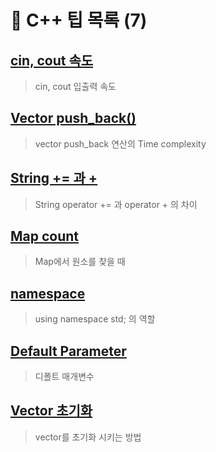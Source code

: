 
# 🚩 C++ 팁 목록 (7)

##  [cin, cout 속도](../cin.md)

> cin, cout 입출력 속도 
 

## [Vector push_back()](../vector_pb.md)
> vector push_back 연산의 Time complexity 

 
##  [String += 과 +](../string.md)
> String operator += 과 operator + 의 차이 


##  [Map count](../map_count.md)
> Map에서 원소를 찾을 때

 
## [namespace](../namespace.md)
> using namespace std; 의 역할


## [Default Parameter](../default_parameter.md)
> 디폴트 매개변수 
 

## [Vector 초기화](../vector_init.md)
> vector를 초기화 시키는 방법
